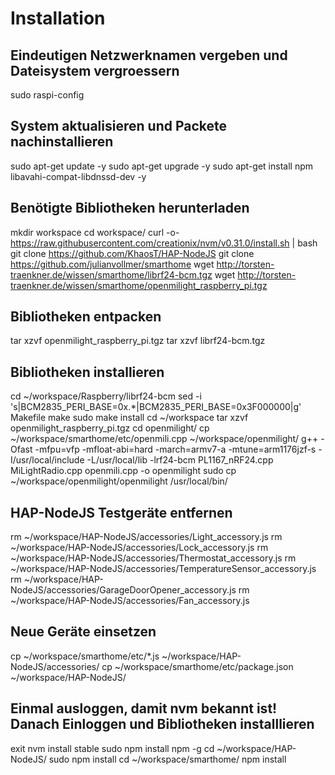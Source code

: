 # Installation
## Eindeutigen Netzwerknamen vergeben und Dateisystem vergroessern
sudo raspi-config

## System aktualisieren und Packete nachinstallieren
sudo apt-get update -y
sudo apt-get upgrade -y
sudo apt-get install npm libavahi-compat-libdnssd-dev -y

## Benötigte Bibliotheken herunterladen
mkdir workspace 
cd workspace/
curl -o- https://raw.githubusercontent.com/creationix/nvm/v0.31.0/install.sh | bash
git clone https://github.com/KhaosT/HAP-NodeJS 
git clone https://github.com/julianvollmer/smarthome
wget http://torsten-traenkner.de/wissen/smarthome/librf24-bcm.tgz
wget http://torsten-traenkner.de/wissen/smarthome/openmilight_raspberry_pi.tgz

## Bibliotheken entpacken
tar xzvf openmilight_raspberry_pi.tgz
tar xzvf librf24-bcm.tgz

## Bibliotheken installieren
cd ~/workspace/Raspberry/librf24-bcm
sed -i 's|BCM2835_PERI_BASE=0x.*|BCM2835_PERI_BASE=0x3F000000|g' Makefile
make
sudo make install
cd ~/workspace
tar xzvf openmilight_raspberry_pi.tgz
cd openmilight/
cp ~/workspace/smarthome/etc/openmili.cpp ~/workspace/openmilight/
g++ -Ofast -mfpu=vfp -mfloat-abi=hard -march=armv7-a -mtune=arm1176jzf-s -I/usr/local/include -L/usr/local/lib -lrf24-bcm PL1167_nRF24.cpp MiLightRadio.cpp openmili.cpp -o openmilight
sudo cp ~/workspace/openmilight/openmilight /usr/local/bin/

## HAP-NodeJS Testgeräte entfernen
rm ~/workspace/HAP-NodeJS/accessories/Light_accessory.js
rm ~/workspace/HAP-NodeJS/accessories/Lock_accessory.js
rm ~/workspace/HAP-NodeJS/accessories/Thermostat_accessory.js
rm ~/workspace/HAP-NodeJS/accessories/TemperatureSensor_accessory.js
rm ~/workspace/HAP-NodeJS/accessories/GarageDoorOpener_accessory.js
rm ~/workspace/HAP-NodeJS/accessories/Fan_accessory.js

## Neue Geräte einsetzen
cp ~/workspace/smarthome/etc/*.js ~/workspace/HAP-NodeJS/accessories/
cp ~/workspace/smarthome/etc/package.json ~/workspace/HAP-NodeJS/

## Einmal ausloggen, damit nvm bekannt ist! Danach Einloggen und Bibliotheken installlieren
exit
nvm install stable
sudo npm install npm -g
cd ~/workspace/HAP-NodeJS/
sudo npm install
cd ~/workspace/smarthome/
npm install